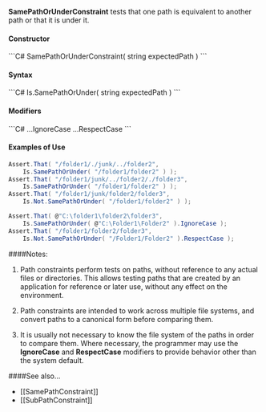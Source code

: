 **SamePathOrUnderConstraint** tests that one path is equivalent to another path or that it is under it.

<h4>Constructor</h4>
```C#
SamePathOrUnderConstraint( string expectedPath )
```

<h4>Syntax</h4>
```C#
Is.SamePathOrUnder( string expectedPath )
```

<h4>Modifiers</h4>
```C#
...IgnoreCase
...RespectCase
```

<h4>Examples of Use</h4>

```C#
Assert.That( "/folder1/./junk/../folder2", 
	Is.SamePathOrUnder( "/folder1/folder2" ) );
Assert.That( "/folder1/junk/../folder2/./folder3",
	Is.SamePathOrUnder( "/folder1/folder2" ) );
Assert.That( "/folder1/junk/folder2/folder3",
	Is.Not.SamePathOrUnder( "/folder1/folder2" ) );

Assert.That( @"C:\folder1\folder2\folder3",
	Is.SamePathOrUnder( @"C:\Folder1\Folder2" ).IgnoreCase );
Assert.That( "/folder1/folder2/folder3",
	Is.Not.SamePathOrUnder( "/Folder1/Folder2" ).RespectCase );
```

####Notes:

1. Path constraints perform tests on paths, without reference to any
actual files or directories. This allows testing paths that are
created by an application for reference or later use, without 
any effect on the environment.
   
2. Path constraints are intended to work across multiple file systems,
and convert paths to a canonical form before comparing them. 

3. It is usually not necessary to know the file system of the paths
in order to compare them. Where necessary, the programmer may
use the <b>IgnoreCase</b> and <b>RespectCase</b> modifiers to provide 
behavior other than the system default.
      
####See also...
 * [[SamePathConstraint]]
 * [[SubPathConstraint]]

